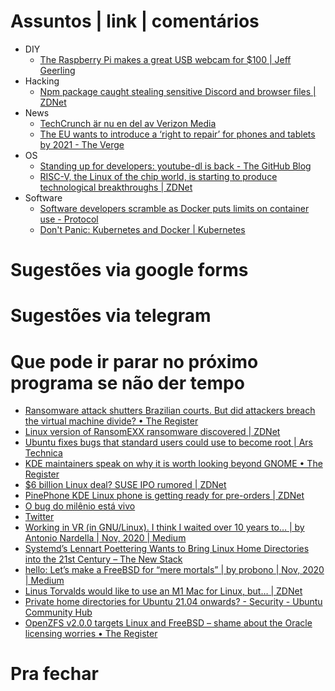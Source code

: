Assuntos | link | comentários
=============================
* DIY
  * [The Raspberry Pi makes a great USB webcam for $100 | Jeff Geerling](https://www.jeffgeerling.com/blog/2020/raspberry-pi-makes-great-usb-webcam-100)
* Hacking
  * [Npm package caught stealing sensitive Discord and browser files | ZDNet](https://www.zdnet.com/google-amp/article/npm-package-caught-stealing-sensitive-discord-and-browser-files/)
* News
  * [TechCrunch är nu en del av Verizon Media](https://techcrunch.com/2020/11/12/python-creator-guido-van-rossum-joins-microsoft/)
  * [The EU wants to introduce a ‘right to repair’ for phones and tablets by 2021 - The Verge](https://www.theverge.com/2020/3/11/21174941/eu-right-to-repair-phones-tablets-laptops-2021-ecodesign-directive)
* OS
  * [Standing up for developers: youtube-dl is back - The GitHub Blog](https://github.blog/2020-11-16-standing-up-for-developers-youtube-dl-is-back/)
  * [RISC-V, the Linux of the chip world, is starting to produce technological breakthroughs | ZDNet](https://www.zdnet.com/article/risc-v-the-linux-of-the-chip-world-is-starting-to-produce-technological-breakthroughs/?ftag=COS-05-10aaa0g&taid=5fc5ca4f585f620001d10698&utm_campaign=trueAnthem%3A+Trending+Content&utm_medium=trueAnthem&utm_source=twitter)
* Software
  * [Software developers scramble as Docker puts limits on container use - Protocol](https://www.protocol.com/docker-containers-software-developers)
  * [Don't Panic: Kubernetes and Docker | Kubernetes](https://kubernetes.io/blog/2020/12/02/dont-panic-kubernetes-and-docker/)


Sugestões via google forms
==========================

Sugestões via telegram
======================

Que pode ir parar no próximo programa se não der tempo
=======================================================
* [Ransomware attack shutters Brazilian courts. But did attackers breach the virtual machine divide? • The Register](https://www.theregister.com/2020/11/06/brazil_court_ransomware/)
* [Linux version of RansomEXX ransomware discovered | ZDNet](https://www.zdnet.com/article/linux-version-of-ransomexx-ransomware-discovered/)
* [Ubuntu fixes bugs that standard users could use to become root | Ars Technica](https://arstechnica.com/?p=1722318#p3)
* [KDE maintainers speak on why it is worth looking beyond GNOME • The Register](https://www.theregister.com/2020/11/16/kde_maintainers_speak_on_why/)
* [$6 billion Linux deal? SUSE IPO rumored | ZDNet](https://www.zdnet.com/google-amp/article/6-billion-linux-deal-suse-ipo-rumored/)
* [PinePhone KDE Linux phone is getting ready for pre-orders | ZDNet](https://www.zdnet.com/article/pinephone-kde-linux-phone-is-getting-ready-for-pre-orders/)
* [O bug do milênio está vivo](http://gotocobol.com.br/o-bug-do-milenio-esta-vivo/?fbclid=IwAR3-XX_GXr6RL_wrQuTjA2FzW135h3555iUCl7NadcQ5c0eJ0L1NOJVUSII)
* [Twitter](https://twitter.com/briankrebs/status/1330214272111173634?s=21)
* [Working in VR &#40;in GNU/Linux&#41;. I think I waited over 10 years to… | by Antonio Nardella | Nov, 2020 | Medium](https://antonionardella.medium.com/working-in-vr-in-gnu-linux-19a939d92d0c)
* [Systemd’s Lennart Poettering Wants to Bring Linux Home Directories into the 21st Century – The New Stack](https://thenewstack.io/systemds-lennart-poettering-wants-to-bring-linux-home-directories-into-the-21st-century/)
* [hello: Let’s make a FreeBSD for “mere mortals” | by probono | Nov, 2020 | Medium](https://medium.com/@probonopd/hello-lets-make-a-freebsd-for-mere-mortals-41b8f93ba075)
* [Linus Torvalds would like to use an M1 Mac for Linux, but… | ZDNet](https://www.zdnet.com/article/linus-torvalds-would-like-to-use-an-m1-mac-for-linux-but/?ftag=COS-05-10aaa0g&taid=5fbd4a356dc962000115b097&utm_campaign=trueAnthem%3A+Trending+Content&utm_medium=trueAnthem&utm_source=twitter)
* [Private home directories for Ubuntu 21.04 onwards? - Security - Ubuntu Community Hub](https://discourse.ubuntu.com/t/private-home-directories-for-ubuntu-21-04-onwards/19533)
* [OpenZFS v2.0.0 targets Linux and FreeBSD – shame about the Oracle licensing worries • The Register](https://www.theregister.com/2020/12/01/zfs_on_linux_now_openzfs/)


Pra fechar
==========


